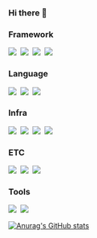 ### Hi there 👋

<!--
**developiaa/developiaa** is a ✨ _special_ ✨ repository because its `README.md` (this file) appears on your GitHub profile.

Here are some ideas to get you started:

- 🔭 I’m currently working on ...
- 🌱 I’m currently learning ...
- 👯 I’m looking to collaborate on ...
- 🤔 I’m looking for help with ...
- 💬 Ask me about ...
- 📫 How to reach me: ...
- 😄 Pronouns: ...
- ⚡ Fun fact: ...
https://simpleicons.org/
-->
### Framework
<img src="https://img.shields.io/badge/SpringBoot-6DB33F?style=flat-round&logo=SpringBoot&logoColor=white"/></a>&nbsp;
<img src="https://img.shields.io/badge/Node.js-339933?style=flat-round&logo=Node.js&logoColor=white"/></a>&nbsp;
<img src="https://img.shields.io/badge/NestJS-E0234E?style=flat-round&logo=NestJS&logoColor=white"/></a>&nbsp;
<img src="https://img.shields.io/badge/Django-3766AB?style=flat-round&logo=Django&logoColor=white"/></a>&nbsp;

### Language
<img src="https://img.shields.io/badge/Java-007396?style=flat-round&logo=Java&logoColor=black"/></a>&nbsp;
<img src="https://img.shields.io/badge/JavaScript-F7DF1E?style=flat-round&logo=JavaScript&logoColor=red"/></a>&nbsp;
<img src="https://img.shields.io/badge/Python-3766AB?style=flat-round&logo=Python&logoColor=white"/></a>&nbsp;

### Infra
<img src="https://img.shields.io/badge/Docker-2496ED?style=flat-round&logo=Docker&logoColor=white"/></a>&nbsp;
<img src="https://img.shields.io/badge/Apache-D22128?style=flat-round&logo=Apache&logoColor=white"/></a>&nbsp;
<img src="https://img.shields.io/badge/NGINX-009639?style=flat-round&logo=NGINX&logoColor=white"/></a>&nbsp;
<img src="https://img.shields.io/badge/Jenkins-D24939?style=flat-round&logo=Jenkins&logoColor=white"/></a>&nbsp;

### ETC
<img src="https://img.shields.io/badge/TensorFlow-FF6F00?style=flat-round&logo=TensorFlow&logoColor=white"/></a>&nbsp;
<img src="https://img.shields.io/badge/Keras-D00000?style=flat-round&logo=Keras&logoColor=white"/></a>&nbsp;
<img src="https://img.shields.io/badge/Hyperledger-2F3134?style=flat-round&logo=Hyperledger&logoColor=white"/></a>&nbsp;

### Tools
<img src="https://img.shields.io/badge/IntelliJ IDEA-000000?style=flat-round&logo=IntelliJ IDEA&logoColor=white"/></a>&nbsp;
<img src="https://img.shields.io/badge/PyCharm-000000?style=flat-round&logo=PyCharm&logoColor=white"/></a>&nbsp;



[![Anurag's GitHub stats](https://github-readme-stats.vercel.app/api?username=developiaa&show_icons=true&theme=tokyonight)](https://github.com/anuraghazra/github-readme-stats)
